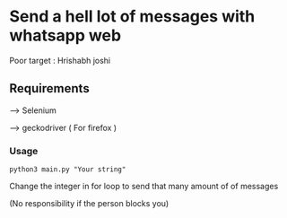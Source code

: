 # Send a hell lot of messages with whatsapp web

Poor target : Hrishabh joshi

## Requirements
--> Selenium

--> geckodriver ( For firefox )

### Usage 

```
python3 main.py "Your string"
```

Change the integer in for loop to send that many amount of of messages

(No responsibility if the person blocks you)